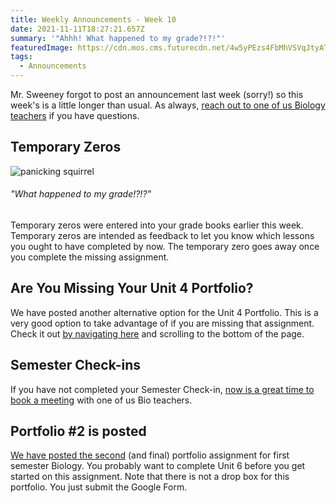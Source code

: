 ```yaml
---
title: Weekly Announcements - Week 10
date: 2021-11-11T18:27:21.657Z
summary: '"Ahhh! What happened to my grade?!?!"'
featuredImage: https://cdn.mos.cms.futurecdn.net/4w5yPEzs4FbMhVSVqJtyAT-970-80.jpg.webp
tags:
  - Announcements
---
```

Mr. Sweeney forgot to post an announcement last week (sorry!) so this week's is a little longer than usual. As always, [reach out to one of us Biology teachers](/contact) if you have questions.

## Temporary Zeros

![panicking squirrel](https://cdn.mos.cms.futurecdn.net/4w5yPEzs4FbMhVSVqJtyAT-970-80.jpg.webp)

###### "What happened to my grade!?!?"

Temporary zeros were entered into your grade books earlier this week. Temporary zeros are intended as feedback to let you know which lessons you ought to have completed by now. The temporary zero goes away once you complete the missing assignment.

## Are You Missing Your Unit 4 Portfolio?

We have posted another alternative option for the Unit 4 Portfolio. This is a very good option to take advantage of if you are missing that assignment. Check it out [by navigating here](/posts/homeostasis-portfolio-(portfolio-1)/) and scrolling to the bottom of the page.

## Semester Check-ins

If you have not completed your Semester Check-in, [now is a great time to book a meeting](/contact) with one of us Bio teachers.

## Portfolio #2 is posted

[We have posted the second](/posts/henrietta-lacks-webquest-(portfolio-2)/) (and final) portfolio assignment for first semester Biology. You probably want to complete Unit 6 before you get started on this assignment. Note that there is not a drop box for this portfolio. You just submit the Google Form.